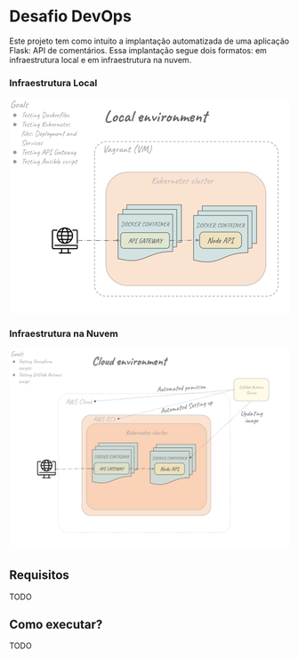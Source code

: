# Desafio DevOps

Este projeto tem como intuito a implantação automatizada de uma aplicação Flask: API de comentários. 
Essa implantação segue dois formatos: em infraestrutura local e em infraestrutura na nuvem.

### Infraestrutura Local

![local infrastructure design](./assets/local-environment_version_3.png)

### Infraestrutura na Nuvem

![cloud infrastructure design](./assets/cloud-environment_version_1.png)

## Requisitos


TODO

## Como executar?

TODO